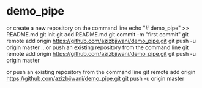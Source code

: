 # demo_pipe

or create a new repository on the command line
 echo "# demo_pipe" >> README.md
git init
git add README.md
git commit -m "first commit"
git remote add origin https://github.com/azizbjiwani/demo_pipe.git
git push -u origin master
…or push an existing repository from the command line
 git remote add origin https://github.com/azizbjiwani/demo_pipe.git
git push -u origin master

or push an existing repository from the command line
 git remote add origin https://github.com/azizbjiwani/demo_pipe.git
git push -u origin master


